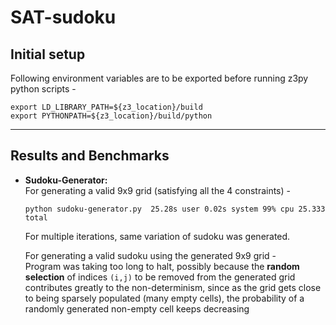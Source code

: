 # SAT-sudoku

## Initial setup
Following environment variables are to be exported before running z3py python scripts -
```
export LD_LIBRARY_PATH=${z3_location}/build
export PYTHONPATH=${z3_location}/build/python
```
----

## Results and Benchmarks
* **Sudoku-Generator:** <br>
  For generating a valid 9x9 grid (satisfying all the 4 constraints) -
  ```
  python sudoku-generator.py  25.28s user 0.02s system 99% cpu 25.333 total
  ```

  For multiple iterations, same variation of sudoku was generated.

  For generating a valid sudoku using the generated 9x9 grid - <br>
  Program was taking too long to halt, possibly because the **random selection** of indices `(i,j)` to be removed from the generated grid contributes greatly to the non-determinism, since as the grid gets close to being sparsely populated (many empty cells), the probability of a randomly generated non-empty cell keeps decreasing
